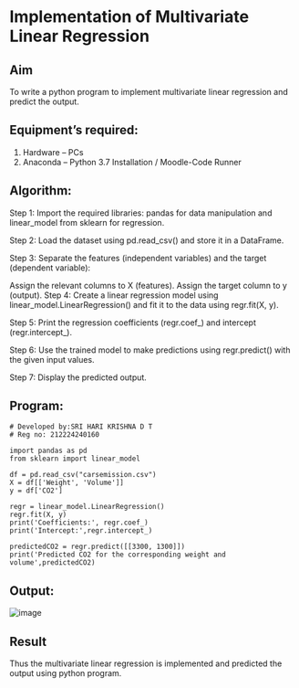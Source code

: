 # Implementation of Multivariate Linear Regression
## Aim
To write a python program to implement multivariate linear regression and predict the output.
## Equipment’s required:
1.	Hardware – PCs
2.	Anaconda – Python 3.7 Installation / Moodle-Code Runner
## Algorithm:
Step 1:
Import the required libraries: pandas for data manipulation and linear_model from sklearn for regression.

Step 2:
Load the dataset using pd.read_csv() and store it in a DataFrame.

Step 3:
Separate the features (independent variables) and the target (dependent variable):

Assign the relevant columns to X (features).
Assign the target column to y (output).
Step 4:
Create a linear regression model using linear_model.LinearRegression() and fit it to the data using regr.fit(X, y).

Step 5:
Print the regression coefficients (regr.coef_) and intercept (regr.intercept_).

Step 6:
Use the trained model to make predictions using regr.predict() with the given input values.

Step 7:
Display the predicted output.
## Program:
```
# Developed by:SRI HARI KRISHNA D T
# Reg no: 212224240160

import pandas as pd
from sklearn import linear_model

df = pd.read_csv("carsemission.csv")
X = df[['Weight', 'Volume']]
y = df['CO2']

regr = linear_model.LinearRegression()
regr.fit(X, y)
print('Coefficients:', regr.coef_)
print('Intercept:',regr.intercept_)

predictedCO2 = regr.predict([[3300, 1300]])
print('Predicted CO2 for the corresponding weight and volume',predictedCO2)

```
## Output:
![image](https://github.com/user-attachments/assets/cc63651b-0ce4-436c-90d4-2f76dcb8e517)

## Result
Thus the multivariate linear regression is implemented and predicted the output using python program.
